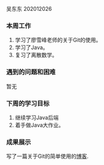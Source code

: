 吴东东 202012026

### 本周工作

1. 学习了廖雪峰老师的关于Git的使用。
2. 学习了Java。
3. 复习了离散数学。

###  遇到的问题和困难

 暂无

### 下周的学习目标

1. 继续学习Java后端
2. 着手做Java大作业。

### 成果展示

写了一篇关于Git的简单使用的[博客](https://wdd0127.github.io/2021/06/06/git%E7%9A%84%E4%BD%BF%E7%94%A8/).